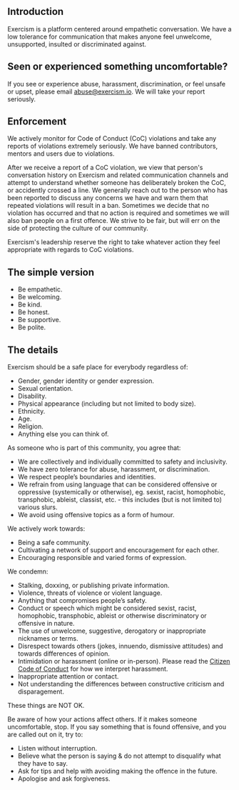 ## Introduction

Exercism is a platform centered around empathetic conversation. We have a low
tolerance for communication that makes anyone feel unwelcome, unsupported,
insulted or discriminated against.


## Seen or experienced something uncomfortable?

If you see or experience abuse, harassment, discrimination, or feel unsafe or
upset, please email abuse@exercism.io. We will take your report seriously.


## Enforcement

We actively monitor for Code of Conduct (CoC) violations and take any reports
of violations extremely seriously. We have banned contributors, mentors and
users due to violations. 

After we receive a report of a CoC violation, we view that person's
conversation history on Exercism and related communication channels and attempt
to understand whether someone has deliberately broken the CoC, or accidently
crossed a line. We generally reach out to the person who has been reported to
discuss any concerns we have and warn them that repeated violations will result
in a ban. Sometimes we decide that no violation has occurred and that no action
is required and sometimes we will also ban people on a first offence. We strive
to be fair, but will err on the side of protecting the culture of our
community.

Exercism's leadership reserve the right to take whatever action they feel
appropriate with regards to CoC violations.


## The simple version

 * Be empathetic.
 * Be welcoming.
 * Be kind.
 * Be honest.
 * Be supportive.
 * Be polite.


## The details

Exercism should be a safe place for everybody regardless of:

 * Gender, gender identity or gender expression.
 * Sexual orientation.
 * Disability.
 * Physical appearance (including but not limited to body size).
 * Ethnicity.
 * Age.
 * Religion.
 * Anything else you can think of.

As someone who is part of this community, you agree that:

 * We are collectively and individually committed to safety and inclusivity.
 * We have zero tolerance for abuse, harassment, or discrimination.
 * We respect people’s boundaries and identities.
 * We refrain from using language that can be considered offensive or
   oppressive (systemically or otherwise), eg. sexist, racist, homophobic,
   transphobic, ableist, classist, etc. - this includes (but is not limited to)
   various slurs.
 * We avoid using offensive topics as a form of humour.

We actively work towards:

 * Being a safe community.
 * Cultivating a network of support and encouragement for each other.
 * Encouraging responsible and varied forms of expression.

We condemn:

 * Stalking, doxxing, or publishing private information.
 * Violence, threats of violence or violent language.
 * Anything that compromises people’s safety.
 * Conduct or speech which might be considered sexist, racist, homophobic,
   transphobic, ableist or otherwise discriminatory or offensive in nature.
 * The use of unwelcome, suggestive, derogatory or inappropriate nicknames or
   terms.
 * Disrespect towards others (jokes, innuendo, dismissive attitudes) and
   towards differences of opinion.
 * Intimidation or harassment (online or in-person). Please read the [Citizen
   Code of
   Conduct](https://github.com/stumpsyn/policies/blob/master/citizen_code_of_conduct.md)
   for how we interpret harassment.
 * Inappropriate attention or contact.
 * Not understanding the differences between constructive criticism and
   disparagement.

These things are NOT OK.

Be aware of how your actions affect others. If it makes someone uncomfortable,
stop. If you say something that is found offensive, and you are called out on
it, try to:

 * Listen without interruption.
 * Believe what the person is saying & do not attempt to disqualify what they
   have to say.
 * Ask for tips and help with avoiding making the offence in the future.
 * Apologise and ask forgiveness.
